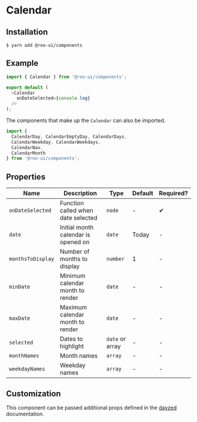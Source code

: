 # Calendar

<!-- STORY -->

## Installation

```shell
$ yarn add @roo-ui/components
```

## Example

```js
import { Calendar } from '@roo-ui/components';

export default (
  <Calendar
    onDateSelected={console.log}
  />
);
```

The components that make up the `Calendar` can also be imported.

```js
import {
  CalendarDay, CalendarEmptyDay, CalendarDays,
  CalendarWeekday, CalendarWeekdays,
  CalendarNav,
  CalendarMonth
} from '@roo-ui/components';
```


## Properties

| Name              | Description                         | Type            | Default | Required? |
|-------------------|-------------------------------------|-----------------|---------|-----------|
| `onDateSelected`  | Function called when date selected  | `node`          | -       | ✔︎         |
| `date`            | Initial month calendar is opened on | `date`          | Today   | -         |
| `monthsToDisplay` | Number of months to display         | `number`        | 1       | -         |
| `minDate`         | Minimum calendar month to render    | `date`          | -       | -         |
| `maxDate`         | Maximum calendar month to render    | `date`          | -       | -         |
| `selected`        | Dates to highlight                  | `date` or array | -       | -         |
| `monthNames`      | Month names                         | `array`         | -       | -         |
| `weekdayNames`    | Weekday names                       | `array`         | -       | -         |

## Customization

This component can be passed additional props defined in the [dayzed](https://github.com/deseretdigital/dayzed) documentation.
